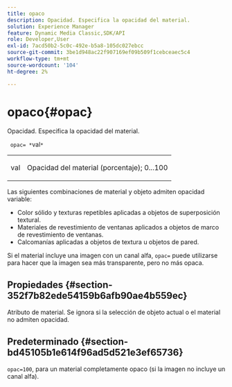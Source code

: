 ```yaml
---
title: opaco
description: Opacidad. Especifica la opacidad del material.
solution: Experience Manager
feature: Dynamic Media Classic,SDK/API
role: Developer,User
exl-id: 7acd50b2-5c0c-492e-b5a8-105dc027ebcc
source-git-commit: 3be1d948ac22f907169ef09b509f1cebceaec5c4
workflow-type: tm+mt
source-wordcount: '104'
ht-degree: 2%

---
```


# opaco{#opac}

Opacidad. Especifica la opacidad del material.

` opac= *`val`*`

<table id="simpletable_6AB8CD75F526469FBC9FEAE049792EF2"> 
 <tr class="strow"> 
  <td class="stentry"> <p> <span class="varname"> val </span> </p> </td> 
  <td class="stentry"> <p>Opacidad del material (porcentaje); 0...100 </p> </td> 
 </tr> 
</table>

Las siguientes combinaciones de material y objeto admiten opacidad variable:

* Color sólido y texturas repetibles aplicadas a objetos de superposición textural.
* Materiales de revestimiento de ventanas aplicados a objetos de marco de revestimiento de ventanas.
* Calcomanías aplicadas a objetos de textura u objetos de pared.

Si el material incluye una imagen con un canal alfa, `opac=` puede utilizarse para hacer que la imagen sea más transparente, pero no más opaca.

## Propiedades {#section-352f7b82ede54159b6afb90ae4b559ec}

Atributo de material. Se ignora si la selección de objeto actual o el material no admiten opacidad.

## Predeterminado {#section-bd45105b1e614f96ad5d521e3ef65736}

`opac=100`, para un material completamente opaco (si la imagen no incluye un canal alfa).
